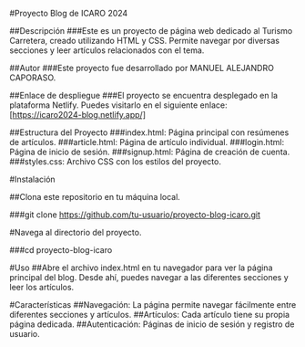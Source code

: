 #Proyecto Blog de  ICARO 2024 

##Descripción
###Este es un proyecto de página web dedicado al Turismo Carretera, creado utilizando HTML y CSS. Permite navegar por diversas secciones y leer artículos relacionados con el tema.

##Autor
###Este proyecto fue desarrollado por MANUEL ALEJANDRO CAPORASO.

##Enlace de despliegue
###El proyecto se encuentra desplegado en la plataforma Netlify. Puedes visitarlo en el siguiente enlace: [https://icaro2024-blog.netlify.app/]

##Estructura del Proyecto
###index.html: Página principal con resúmenes de artículos.
###article.html: Página de artículo individual.
###login.html: Página de inicio de sesión.
###signup.html: Página de creación de cuenta.
###styles.css: Archivo CSS con los estilos del proyecto.

#Instalación

##Clona este repositorio en tu máquina local.

###git clone https://github.com/tu-usuario/proyecto-blog-icaro.git

#Navega al directorio del proyecto.

###cd proyecto-blog-icaro

#Uso
##Abre el archivo index.html en tu navegador para ver la página principal del blog. Desde ahí, puedes navegar a las diferentes secciones y leer los artículos.

#Características
##Navegación: La página permite navegar fácilmente entre diferentes secciones y artículos.
##Artículos: Cada artículo tiene su propia página dedicada.
##Autenticación: Páginas de inicio de sesión y registro de usuario.
